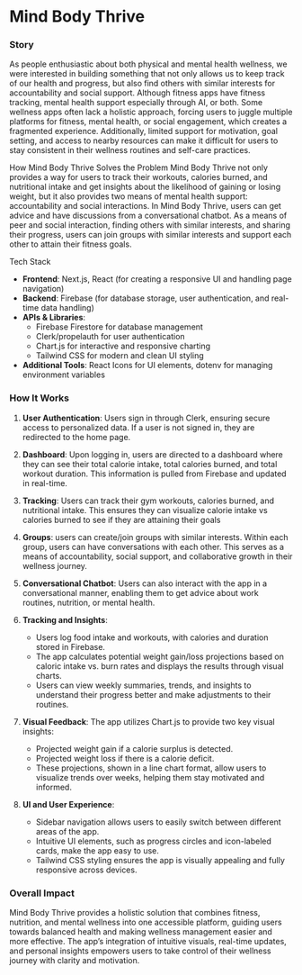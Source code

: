 # Mind Body Thrive

### Story
As people enthusiastic about both physical and mental health wellness, we were interested in building something that not only allows us to keep track of our health and progress, but also find others with similar interests for accountability and social support. Although  fitness apps have fitness tracking, mental health support especially through AI, or both. Some wellness apps often lack a holistic approach, forcing users to juggle multiple platforms for fitness, mental health, or social engagement, which creates a fragmented experience. Additionally, limited support for motivation, goal setting, and access to nearby resources can make it difficult for users to stay consistent in their wellness routines and self-care practices.

How Mind Body Thrive Solves the Problem
Mind Body Thrive not only provides a way for users to track their workouts, calories burned, and nutritional intake and get insights about the likelihood of gaining or losing weight, but it also provides two means of mental health support: accountability and social interactions. In Mind Body Thrive, users can get advice and have discussions from a conversational chatbot. As a means of peer and social interaction, finding others with similar interests, and sharing their progress, users can join groups with similar interests and support each other to attain their fitness goals.

Tech Stack

- **Frontend**: Next.js, React (for creating a responsive UI and handling page navigation)
- **Backend**: Firebase (for database storage, user authentication, and real-time data handling)
- **APIs & Libraries**:
  - Firebase Firestore for database management
  - Clerk/propelauth for user authentication
  - Chart.js for interactive and responsive charting
  - Tailwind CSS for modern and clean UI styling
- **Additional Tools**: React Icons for UI elements, dotenv for managing environment variables

### How It Works

1. **User Authentication**: Users sign in through Clerk, ensuring secure access to personalized data. If a user is not signed in, they are redirected to the home page.

2. **Dashboard**: Upon logging in, users are directed to a dashboard where they can see their total calorie intake, total calories burned, and total workout duration. This information is pulled from Firebase and updated in real-time.
3. **Tracking**: Users can track their gym workouts, calories burned, and nutritional intake. This ensures they can visualize calorie intake vs calories burned to see if they are attaining their goals
4. **Groups**: users can create/join groups with similar interests. Within each group, users can have conversations with each other. This serves as a means of accountability, social support, and collaborative growth in their wellness journey.
5. **Conversational Chatbot**: Users can also interact with the app in a conversational manner, enabling them to get advice about work routines, nutrition, or mental health.

6. **Tracking and Insights**:
   - Users log food intake and workouts, with calories and duration stored in Firebase.
   - The app calculates potential weight gain/loss projections based on caloric intake vs. burn rates and displays the results through visual charts.
   - Users can view weekly summaries, trends, and insights to understand their progress better and make adjustments to their routines.

7. **Visual Feedback**: The app utilizes Chart.js to provide two key visual insights:
   - Projected weight gain if a calorie surplus is detected.
   - Projected weight loss if there is a calorie deficit.
   - These projections, shown in a line chart format, allow users to visualize trends over weeks, helping them stay motivated and informed.

8. **UI and User Experience**: 
   - Sidebar navigation allows users to easily switch between different areas of the app.
   - Intuitive UI elements, such as progress circles and icon-labeled cards, make the app easy to use.
   - Tailwind CSS styling ensures the app is visually appealing and fully responsive across devices.

### Overall Impact

Mind Body Thrive provides a holistic solution that combines fitness, nutrition, and mental wellness into one accessible platform, guiding users towards balanced health and making wellness management easier and more effective. The app’s integration of intuitive visuals, real-time updates, and personal insights empowers users to take control of their wellness journey with clarity and motivation.
